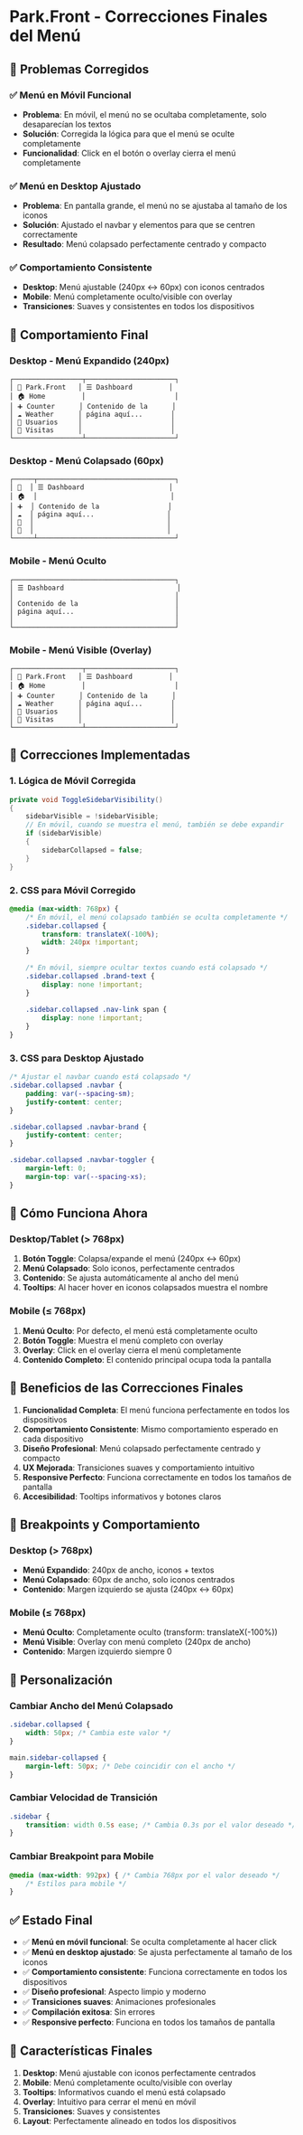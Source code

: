# Park.Front - Correcciones Finales del Menú

## 🎯 Problemas Corregidos

### ✅ Menú en Móvil Funcional
- **Problema**: En móvil, el menú no se ocultaba completamente, solo desaparecían los textos
- **Solución**: Corregida la lógica para que el menú se oculte completamente
- **Funcionalidad**: Click en el botón o overlay cierra el menú completamente

### ✅ Menú en Desktop Ajustado
- **Problema**: En pantalla grande, el menú no se ajustaba al tamaño de los iconos
- **Solución**: Ajustado el navbar y elementos para que se centren correctamente
- **Resultado**: Menú colapsado perfectamente centrado y compacto

### ✅ Comportamiento Consistente
- **Desktop**: Menú ajustable (240px ↔ 60px) con iconos centrados
- **Mobile**: Menú completamente oculto/visible con overlay
- **Transiciones**: Suaves y consistentes en todos los dispositivos

## 🎨 Comportamiento Final

### Desktop - Menú Expandido (240px)
```
┌─────────────────┬──────────────────────┐
│ 🏢 Park.Front   │ ☰ Dashboard         │
│ 🏠 Home         │                      │
│ ➕ Counter      │ Contenido de la      │
│ ☁️ Weather      │ página aquí...       │
│ 👥 Usuarios     │                      │
│ 📅 Visitas      │                      │
└─────────────────┴──────────────────────┘
```

### Desktop - Menú Colapsado (60px)
```
┌─────┬──────────────────────────────────┐
│ 🏢  │ ☰ Dashboard                     │
│ 🏠  │                                 │
│ ➕  │ Contenido de la                 │
│ ☁️  │ página aquí...                  │
│ 👥  │                                 │
│ 📅  │                                 │
└─────┴──────────────────────────────────┘
```

### Mobile - Menú Oculto
```
┌────────────────────────────────────────┐
│ ☰ Dashboard                            │
│                                        │
│ Contenido de la                        │
│ página aquí...                         │
│                                        │
└────────────────────────────────────────┘
```

### Mobile - Menú Visible (Overlay)
```
┌─────────────────┬──────────────────────┐
│ 🏢 Park.Front   │ ☰ Dashboard         │
│ 🏠 Home         │                      │
│ ➕ Counter      │ Contenido de la      │
│ ☁️ Weather      │ página aquí...       │
│ 👥 Usuarios     │                      │
│ 📅 Visitas      │                      │
└─────────────────┴──────────────────────┘
```

## 🔧 Correcciones Implementadas

### 1. Lógica de Móvil Corregida
```csharp
private void ToggleSidebarVisibility()
{
    sidebarVisible = !sidebarVisible;
    // En móvil, cuando se muestra el menú, también se debe expandir
    if (sidebarVisible)
    {
        sidebarCollapsed = false;
    }
}
```

### 2. CSS para Móvil Corregido
```css
@media (max-width: 768px) {
    /* En móvil, el menú colapsado también se oculta completamente */
    .sidebar.collapsed {
        transform: translateX(-100%);
        width: 240px !important;
    }
    
    /* En móvil, siempre ocultar textos cuando está colapsado */
    .sidebar.collapsed .brand-text {
        display: none !important;
    }
    
    .sidebar.collapsed .nav-link span {
        display: none !important;
    }
}
```

### 3. CSS para Desktop Ajustado
```css
/* Ajustar el navbar cuando está colapsado */
.sidebar.collapsed .navbar {
    padding: var(--spacing-sm);
    justify-content: center;
}

.sidebar.collapsed .navbar-brand {
    justify-content: center;
}

.sidebar.collapsed .navbar-toggler {
    margin-left: 0;
    margin-top: var(--spacing-xs);
}
```

## 🚀 Cómo Funciona Ahora

### Desktop/Tablet (> 768px)
1. **Botón Toggle**: Colapsa/expande el menú (240px ↔ 60px)
2. **Menú Colapsado**: Solo iconos, perfectamente centrados
3. **Contenido**: Se ajusta automáticamente al ancho del menú
4. **Tooltips**: Al hacer hover en iconos colapsados muestra el nombre

### Mobile (≤ 768px)
1. **Menú Oculto**: Por defecto, el menú está completamente oculto
2. **Botón Toggle**: Muestra el menú completo con overlay
3. **Overlay**: Click en el overlay cierra el menú completamente
4. **Contenido Completo**: El contenido principal ocupa toda la pantalla

## 🎯 Beneficios de las Correcciones Finales

1. **Funcionalidad Completa**: El menú funciona perfectamente en todos los dispositivos
2. **Comportamiento Consistente**: Mismo comportamiento esperado en cada dispositivo
3. **Diseño Profesional**: Menú colapsado perfectamente centrado y compacto
4. **UX Mejorada**: Transiciones suaves y comportamiento intuitivo
5. **Responsive Perfecto**: Funciona correctamente en todos los tamaños de pantalla
6. **Accesibilidad**: Tooltips informativos y botones claros

## 📱 Breakpoints y Comportamiento

### Desktop (> 768px)
- **Menú Expandido**: 240px de ancho, iconos + textos
- **Menú Colapsado**: 60px de ancho, solo iconos centrados
- **Contenido**: Margen izquierdo se ajusta (240px ↔ 60px)

### Mobile (≤ 768px)
- **Menú Oculto**: Completamente oculto (transform: translateX(-100%))
- **Menú Visible**: Overlay con menú completo (240px de ancho)
- **Contenido**: Margen izquierdo siempre 0

## 🔧 Personalización

### Cambiar Ancho del Menú Colapsado
```css
.sidebar.collapsed {
    width: 50px; /* Cambia este valor */
}

main.sidebar-collapsed {
    margin-left: 50px; /* Debe coincidir con el ancho */
}
```

### Cambiar Velocidad de Transición
```css
.sidebar {
    transition: width 0.5s ease; /* Cambia 0.3s por el valor deseado */
}
```

### Cambiar Breakpoint para Mobile
```css
@media (max-width: 992px) { /* Cambia 768px por el valor deseado */
    /* Estilos para mobile */
}
```

## ✅ Estado Final

- ✅ **Menú en móvil funcional**: Se oculta completamente al hacer click
- ✅ **Menú en desktop ajustado**: Se ajusta perfectamente al tamaño de los iconos
- ✅ **Comportamiento consistente**: Funciona correctamente en todos los dispositivos
- ✅ **Diseño profesional**: Aspecto limpio y moderno
- ✅ **Transiciones suaves**: Animaciones profesionales
- ✅ **Compilación exitosa**: Sin errores
- ✅ **Responsive perfecto**: Funciona en todos los tamaños de pantalla

## 🎨 Características Finales

1. **Desktop**: Menú ajustable con iconos perfectamente centrados
2. **Mobile**: Menú completamente oculto/visible con overlay
3. **Tooltips**: Informativos cuando el menú está colapsado
4. **Overlay**: Intuitivo para cerrar el menú en móvil
5. **Transiciones**: Suaves y consistentes
6. **Layout**: Perfectamente alineado en todos los dispositivos
